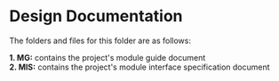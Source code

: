 # Design Documentation

The folders and files for this folder are as follows:

<b>1. MG:</b> contains the project's module guide document <br />
<b>2. MIS:</b> contains the project's module interface specification document <br />


